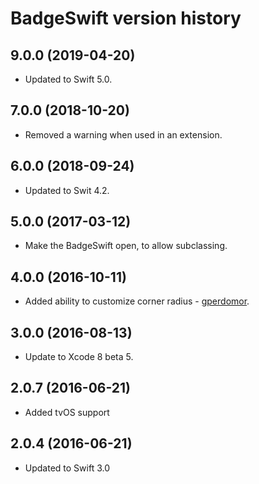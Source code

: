 # BadgeSwift version history


## 9.0.0 (2019-04-20)

* Updated to Swift 5.0.


## 7.0.0 (2018-10-20)

* Removed a warning when used in an extension.


## 6.0.0 (2018-09-24)

* Updated to Swit 4.2.


## 5.0.0 (2017-03-12)

* Make the BadgeSwift open, to allow subclassing.

## 4.0.0 (2016-10-11)

* Added ability to customize corner radius - [gperdomor](https://github.com/gperdomor).

## 3.0.0 (2016-08-13)

* Update to Xcode 8 beta 5.

## 2.0.7 (2016-06-21)

* Added tvOS support

## 2.0.4 (2016-06-21)

* Updated to Swift 3.0